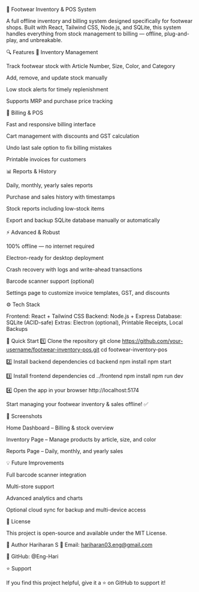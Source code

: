 🥿 Footwear Inventory & POS System

A full offline inventory and billing system designed specifically for footwear shops.
Built with React, Tailwind CSS, Node.js, and SQLite, this system handles everything from stock management to billing — offline, plug-and-play, and unbreakable.

🔍 Features
👟 Inventory Management

Track footwear stock with Article Number, Size, Color, and Category

Add, remove, and update stock manually

Low stock alerts for timely replenishment

Supports MRP and purchase price tracking

🛒 Billing & POS

Fast and responsive billing interface

Cart management with discounts and GST calculation

Undo last sale option to fix billing mistakes

Printable invoices for customers

📊 Reports & History

Daily, monthly, yearly sales reports

Purchase and sales history with timestamps

Stock reports including low-stock items

Export and backup SQLite database manually or automatically

⚡ Advanced & Robust

100% offline — no internet required

Electron-ready for desktop deployment

Crash recovery with logs and write-ahead transactions

Barcode scanner support (optional)

Settings page to customize invoice templates, GST, and discounts

⚙️ Tech Stack

Frontend: React + Tailwind CSS
Backend: Node.js + Express
Database: SQLite (ACID-safe)
Extras: Electron (optional), Printable Receipts, Local Backups

🚀 Quick Start
1️⃣ Clone the repository
git clone https://github.com/your-username/footwear-inventory-pos.git
cd footwear-inventory-pos

2️⃣ Install backend dependencies
cd backend
npm install
npm start

3️⃣ Install frontend dependencies
cd ../frontend
npm install
npm run dev

4️⃣ Open the app in your browser
http://localhost:5174


Start managing your footwear inventory & sales offline! ✅

📝 Screenshots

Home Dashboard – Billing & stock overview


Inventory Page – Manage products by article, size, and color


Reports Page – Daily, monthly, and yearly sales


💡 Future Improvements

Full barcode scanner integration

Multi-store support

Advanced analytics and charts

Optional cloud sync for backup and multi-device access

📜 License

This project is open-source and available under the MIT License.

👤 Author
Hariharan S
📧 Email: hariharan03.eng@gmail.com

🔗 GitHub: @Eng-Hari

⭐ Support

If you find this project helpful, give it a ⭐ on GitHub to support it!
